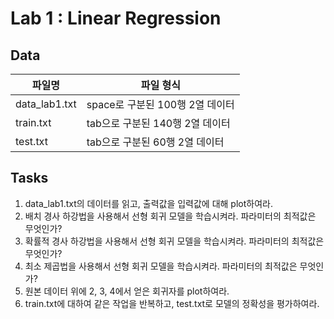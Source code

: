# Lab 1 : Linear Regression
## Data
|파일명|파일 형식|
|-------------|---------------------------|
|data_lab1.txt|space로 구분된 100행 2열 데이터|
|train.txt|tab으로 구분된 140행 2열 데이터|
|test.txt|tab으로 구분된 60행 2열 데이터|
## Tasks
1. data_lab1.txt의 데이터를 읽고, 출력값을 입력값에 대해 plot하여라.
2. 배치 경사 하강법을 사용해서 선형 회귀 모델을 학습시켜라. 파라미터의 최적값은 무엇인가?
3. 확률적 경사 하강법을 사용해서 선형 회귀 모델을 학습시켜라. 파라미터의 최적값은 무엇인가?
4. 최소 제곱법을 사용해서 선형 회귀 모델을 학습시켜라. 파라미터의 최적값은 무엇인가?
5. 원본 데이터 위에 2, 3, 4에서 얻은 회귀자를 plot하여라.
6. train.txt에 대하여 같은 작업을 반복하고, test.txt로 모델의 정확성을 평가하여라.
